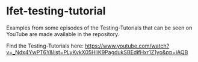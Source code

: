 # lfet-testing-tutorial
Examples from some episodes of the Testing-Tutorials that can be seen on YouTube are made available in the repository.

Find the Testing-Tutorials here: https://www.youtube.com/watch?v=_Ndx4YwPT6Y&list=PLyKvkX05HliK9PagdukSBEdifHxr1Z1yo&pp=iAQB
